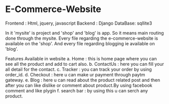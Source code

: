 # E-Commerce-Website
Frontend : Html, jquery, javascript
Backend : Django
DataBase: sqllite3

In it 'mysite' is project and 'shop' and 'blog' is app. So it means main routing done through the mysite.
Every file regarding the e-commerce-website is available on the 'shop'.
And every file regarding blogging ie available on 'blog'.

Features Available in website
  a. Home : this is home page where you can see all the product and add to cart also.
  b. ContactUs : here you can fill your all detail for the contact.
  c. Tracker : you can track your order by using order_id.
  d. Checkout : here u can make ur payment through paytm gateway.
  e. Blog : here u can read about the product related post and then after you can like dislike or comment about product.By using facebook comment and like plygin
  f. search bar : by using this u can serch any product.
